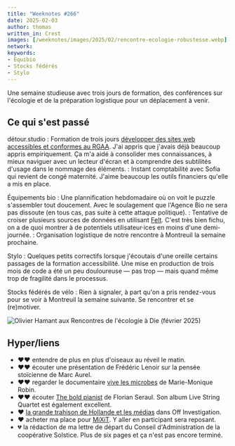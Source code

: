 ```yaml
---
title: "Weeknotes #266"
date: 2025-02-03
author: thomas
written_in: Crest
images: [/weeknotes/images/2025/02/rencontre-ecologie-robustesse.webp]
network:
keywords:
- Équibio
- Stocks fédérés
- Stylo
---
```


Une semaine studieuse avec trois jours de formation, des conférences sur l'écologie et de la préparation logistique pour un déplacement à venir.

<!--more-->

## Ce qui s'est passé

détour.studio
: Formation de trois jours [développer des sites web accessibles et conformes au RGAA](https://a42.fr/dev). J'ai appris que j'avais déjà beaucoup appris empiriquement. Ça m'a aidé à consolider mes connaissances, à mieux naviguer avec un lecteur d'écran et à comprendre des subtilités d'usage dans le nommage des éléments.
: Instant comptabilité avec Sofia qui revient de congé maternité. J'aime beaucoup les outils financiers qu'elle a mis en place.

Équipements bio
: Une plannification hebdomadaire où on voit le puzzle s'assembler tout doucement. Avec le soulagement que l'Agence Bio ne sera pas dissoute (en tous cas, pas suite à cette attaque politique).
: Tentative de croiser plusieurs sources de données en utilisant [Felt](https://felt.com/). C'est très bien fichu, on a de quoi montrer à de potentiels utilisateur·ices en moins d'une demi-journée.
: Organisation logistique de notre rencontre à Montreuil la semaine prochaine.

Stylo
: Quelques petits correctifs lorsque j'écoutais d'une oreille certains passages de la formation accessibilité. Une mise en production de trois mois de code a été un peu douloureuse — pas trop — mais quand même trop de fragilité dans le processus.

Stocks fédérés de vélo
: Rien à signaler, à part qu'on a pris rendez-vous pour se voir à Montreuil la semaine suivante. Se rencontrer et se (re)motiver.

![](/weeknotes/images/2025/02/rencontre-ecologie-robustesse.webp "Olivier Hamant aux Rencontres de l'écologie à Die (février 2025)")


## Hyper/liens

- <span aria-label="J'ai beaucoup aimé">❤️❤️</span> entendre de plus en plus d'oiseaux au réveil le matin.
- <span aria-label="J'ai beaucoup aimé">❤️❤️</span> écouter une présentation de Frédéric Lenoir sur la pensée stoïcienne de Marc Aurel.
- <span aria-label="J'ai beaucoup aimé">❤️❤️</span> regarder le documentaire [vive les microbes](https://m2rfilms.com/vive-les-microbes) de Marie-Monique Robin.
- <span aria-label="J'ai beaucoup aimé">❤️❤️</span> écouter <a href="https://www.youtube.com/watch?v=Vxw2DRl7kjs" lang="en" target="_blank">The bold pianist</a> de Florian Seraul. Son album <span lang="en">Live String Quartet</span> est également excellent.
- <span aria-label="J'ai aimé">❤️</span> [la grande trahison de Hollande et les médias](https://www.youtube.com/watch?v=Gg0rLAiUx2I) dans Off Investigation.
- <span aria-label="J'ai aimé">❤️</span> acheter ma place pour [MiXiT](https://mixitconf.org/). Y aller en participant sera reposant.
- <span aria-label="J'ai eu de la peine avec">💔</span> la rédaction de ma lettre de départ du Conseil d'Administration de la coopérative Solstice. Plus de six pages et ça n'est pas encore terminé.

